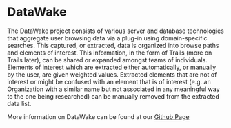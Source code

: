 # DataWake
The DataWake project consists of various server and database technologies that aggregate user browsing data via a plug-in using domain-specific searches.  This captured, or extracted, data is organized into browse paths and elements of interest.  This information, in the form of Trails (more on Trails later), can be shared or expanded amongst teams of individuals.  Elements of interest which are extracted either automatically, or manually by the user, are given weighted values.  Extracted elements that are not of interest or might be confused with an element that is of interest (e.g. an Organization with a similar name but not associated in any meaningful way to the one being researched) can be manually removed from the extracted data list.

More information on DataWake can be found at our [Github Page](http://sotera.github.com/Datawake)
